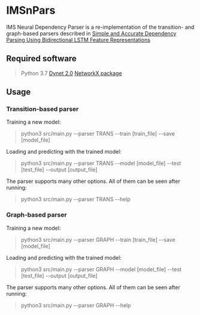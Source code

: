 # IMSnPars

IMS Neural Dependency Parser is a re-implementation of the transition- and graph-based parsers described in [Simple and Accurate Dependency Parsing
Using Bidirectional LSTM Feature Representations](https://aclweb.org/anthology/Q16-1023)

## Required software

> Python 3.7
> [Dynet 2.0](http://dynet.io/)
> [NetworkX package](https://networkx.github.io/)

## Usage

### Transition-based parser

Training a new model:
> python3 src/main.py --parser TRANS --train [train_file] --save [model_file]

Loading and predicting with the trained model:
> python3 src/main.py --parser TRANS --model [model_file] --test  [test_file] --output [output_file]

The parser supports many other options. All of them can be seen after running:
> python3 src/main.py --parser TRANS --help

### Graph-based parser

Training a new model:
> python3 src/main.py --parser GRAPH --train [train_file] --save [model_file]

Loading and predicting with the trained model:
> python3 src/main.py --parser GRAPH --model [model_file] --test  [test_file] --output [output_file]

The parser supports many other options. All of them can be seen after running:
> python3 src/main.py --parser GRAPH --help
